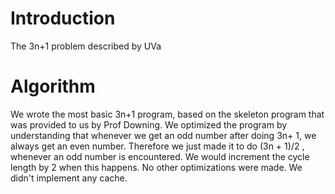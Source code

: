 # Introduction #

The 3n+1 problem described by UVa


# Algorithm #

We wrote the most basic 3n+1 program, based on the skeleton program that was provided to us by Prof Downing. We optimized the program by understanding that whenever we get an odd number after doing 3n+ 1, we always get an even number. Therefore we just made it to do (3n + 1)/2 , whenever an odd number is encountered. We would increment the cycle length by 2 when this happens. No other optimizations were made. We didn't implement any cache.
